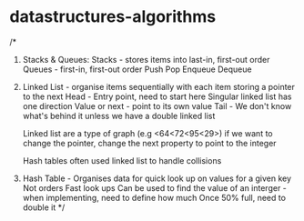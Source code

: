 # datastructures-algorithms

/*
1. Stacks & Queues:
Stacks - stores items into last-in, first-out order
Queues - first-in, first-out order
    Push
    Pop
    Enqueue
    Dequeue

2. Linked List - organise items sequentially with each item storing a pointer to the next
    Head - Entry point, need to start here
    Singular linked list has one direction
    Value or next - point to its own value
    Tail - We don't know what's behind it unless we have a double linked list

    Linked list are a type of graph
    (e.g <64<72<95<29>) if we want to change the pointer, change the next property to point to the integer

    Hash tables often used linked list to handle collisions  

3. Hash Table - Organises data for quick look up on values for a given key
    Not orders
    Fast look ups
    Can be used to find the value of an interger - when implementing, need to define how much
    Once 50% full, need to double it
*/